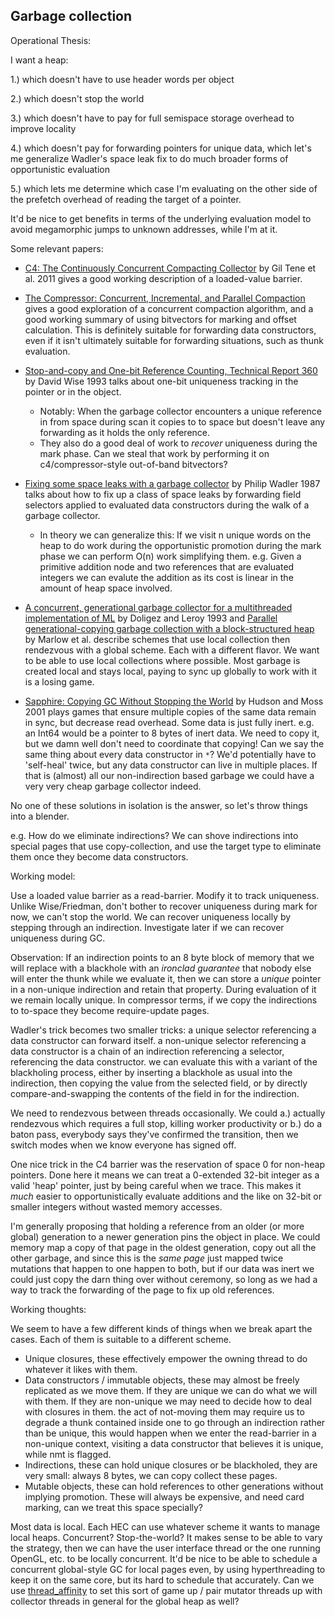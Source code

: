 ## Garbage collection

Operational Thesis:

I want a heap:

1.) which doesn't have to use header words per object

2.) which doesn't stop the world

3.) which doesn't have to pay for full semispace storage overhead to improve locality

4.) which doesn't pay for forwarding pointers for unique data, which let's me generalize Wadler's space leak fix to do much broader forms of opportunistic evaluation

5.) which lets me determine which case I'm evaluating on the other side of the prefetch overhead of reading the target of a pointer.

It'd be nice to get benefits in terms of the underlying evaluation model to avoid megamorphic jumps to unknown addresses, while I'm at it.

Some relevant papers:

* [C4: The Continuously Concurrent Compacting Collector](http://www.azulsystems.com/sites/default/files/images/c4_paper_acm.pdf) by Gil Tene et al. 2011 gives a good working description of a loaded-value barrier.

* [The Compressor: Concurrent, Incremental, and Parallel Compaction](http://www.cs.utexas.edu/~speedway/fp031-kermany.pdf) gives a good exploration of a concurrent compaction algorithm, and a good working summary of using bitvectors for marking and offset calculation. This is definitely suitable for forwarding data constructors, even if it isn't ultimately suitable for forwarding situations, such as thunk evaluation.

* [Stop-and-copy and One-bit Reference Counting, Technical Report 360](http://www.cs.indiana.edu/pub/techreports/TR360.pdf) by David Wise 1993 talks about one-bit uniqueness tracking in the pointer or in the object. 

  * Notably: When the garbage collector encounters a unique reference in from space during scan it copies to to space but doesn't leave any forwarding as it holds the only reference.
  * They also do a good deal of work to _recover_ uniqueness during the mark phase. Can we steal that work by performing it on c4/compressor-style out-of-band bitvectors?

* [Fixing some space leaks with a garbage collector](http://homepages.inf.ed.ac.uk/wadler/topics/garbage-collection.html) by Philip Wadler 1987 talks about how to fix up a class of space leaks by forwarding field selectors applied to evaluated data constructors during the walk of a garbage collector.

  * In theory we can generalize this: If we visit n unique words on the heap to do work during the opportunistic promotion during the mark phase we can perform O(n) work simplifying them. e.g. Given a primitive addition node and two references that are evaluated integers we can evalute the addition as its cost is linear in the amount of heap space involved.

* [A concurrent, generational garbage collector for a multithreaded implementation of ML](http://gallium.inria.fr/~xleroy/publi/concurrent-gc.pdf) by Doligez and Leroy 1993 and [Parallel generational-copying garbage collection with a block-structured heap](http://research.microsoft.com/en-us/um/people/simonpj/papers/parallel-gc/) by Marlow et al. describe schemes that use local collection then rendezvous with a global scheme. Each with a different flavor. We want to be able to use local collections where possible. Most garbage is created local and stays local, paying to sync up globally to work with it is a losing game.

* [Sapphire: Copying GC Without Stopping the World](https://people.cs.umass.edu/~moss/papers/jgrande-2001-sapphire.pdf) by Hudson and Moss 2001 plays games that ensure multiple copies of the same data remain in sync, but decrease read overhead.  Some data is just fully inert. e.g. an Int64 would be a pointer to 8 bytes of inert data. We need to copy it, but we damn well don't need to coordinate that copying! Can we say the same thing about every data constructor in `*`? We'd potentially have to 'self-heal' twice, but any data constructor can live in multiple places. If that is (almost) all our non-indirection based garbage we could have a very very cheap garbage collector indeed.

No one of these solutions in isolation is the answer, so let's throw things into a blender.

e.g. How do we eliminate indirections? We can shove indirections into special pages that use copy-collection, and use the target type to eliminate them once they become data constructors.

Working model:

Use a loaded value barrier as a read-barrier. Modify it to track uniqueness. Unlike Wise/Friedman, don't bother to recover uniqueness during mark for now, we can't stop the world. We can recover uniqueness locally by stepping through an indirection. Investigate later if we can recover uniqueness during GC.

Observation: If an indirection points to an 8 byte block of memory that we will replace with a blackhole with an _ironclad guarantee_ that nobody else will enter the thunk while we evaluate it, then we can store a _unique_ pointer in a non-unique indirection and retain that property. During evaluation of it we remain locally unique. In compressor terms, if we copy the indirections to to-space they become require-update pages.

Wadler's trick becomes two smaller tricks: a unique selector referencing a data constructor can forward itself. a non-unique selector referencing a data constructor is a chain of an indirection referencing a selector, referencing the data constructor. we can evaluate this with a variant of the blackholing process, either by inserting a blackhole as usual into the indirection, then copying the value from the selected field, or by directly compare-and-swapping the contents of the field in for the indirection.

We need to rendezvous between threads occasionally. We could a.) actually rendezvous which requires a full stop, killing worker productivity or b.) do a baton pass, everybody says they've confirmed the transition, then we switch modes when we know everyone has signed off.

One nice trick in the C4 barrier was the reservation of space 0 for non-heap pointers. Done here it means we can treat a 0-extended 32-bit integer as a valid 'heap' pointer, just by being careful when we trace. This makes it _much_ easier to opportunistically evaluate additions and the like on 32-bit or smaller integers without wasted memory accesses.

I'm generally proposing that holding a reference from an older (or more global) generation to a newer generation pins the object in place. We could memory map a copy of that page in the oldest generation, copy out all the other garbage, and since this is the _same page_ just mapped twice mutations that happen to one happen to both, but if our data was inert we could just copy the darn thing over without ceremony, so long as we had a way to track the forwarding of the page to fix up old references.

Working thoughts:

We seem to have a few different kinds of things when we break apart the cases. Each of them is suitable to a different scheme.

* Unique closures, these effectively empower the owning thread to do whatever it likes with them.
* Data constructors / immutable objects, these may almost be freely replicated as we move them. If they are unique we can do what we will with them. If they are non-unique we may need to decide how to deal with closures in them. the act of not-moving them may require us to degrade a thunk contained inside one to go through an indirection rather than be unique, this would happen when we enter the read-barrier in a non-unique context, visiting a data constructor that believes it is unique, while nmt is flagged.
* Indirections, these can hold unique closures or be blackholed, they are very small: always 8 bytes, we can copy collect these pages.
* Mutable objects, these can hold references to other generations without implying promotion. These will always be expensive, and need card marking, can we treat this space specially?

Most data is local. Each HEC can use whatever scheme it wants to manage local heaps. Concurrent? Stop-the-world? It makes sense to be able to vary the strategy, then we can have the user interface thread or the one running OpenGL, etc. to be locally concurrent. It'd be nice to be able to schedule a concurrent global-style GC for local pages even, by using hyperthreading to keep it on the same core, but its hard to schedule that accurately. Can we use [thread_affinity](https://developer.apple.com/library/mac/releasenotes/Performance/RN-AffinityAPI/) to set this sort of game up / pair mutator threads up with collector threads in general for the global heap as well?
